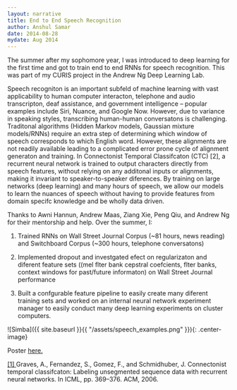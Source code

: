 ```yaml
---
layout: narrative
title: End to End Speech Recognition
author: Anshul Samar
date: 2014-08-28
mydate: Aug 2014
---
```


The summer after my sophomore year, I was introduced to deep learning for the first time and
got to train end to end RNNs for speech recognition. This was part of
my CURIS project in the Andrew Ng Deep Learning Lab. 

Speech recogniton is an important subfeld of machine learning with
vast applicability to human computer interacton, telephone and audio
transcripton, deaf assistance, and government intelligence – popular examples
include Siri, Nuance, and Google Now. However, due to variance in
speaking styles, transcribing human-human conversatons is
challenging. Traditonal algorithms (Hidden Markov models, Gaussian
mixture models/RNNs) require an extra step of determining which window
of speech corresponds to which English word. However, these alignments
are not readily available leading to a complicated error prone cycle
of alignment generaton and training. In Connectonist Temporal
Classifcaton (CTC) [2], a recurrent neural network is trained to
output characters directly from speech features, without relying on
any additonal inputs or alignments, making it invariant to speaker-to-speaker
diferences. By training on large networks (deep learning) and many hours of
speech, we allow our models to learn the nuances of speech without having to
provide features from domain specifc knowledge and be wholly data driven.

Thanks to Awni Hannun, Andrew Maas, Ziang Xie, Peng Qiu, and Andrew Ng
for their mentorship and help. Over the summer, I:

1. Trained RNNs on Wall Street Journal 
Corpus (~81 hours, news reading) and Switchboard Corpus (~300
hours, telephone conversatons)

2. Implemented dropout and investgated efect on regularizaton and
diferent feature sets ((mel flter bank cepstral coefcients, flter
banks, context windows for past/future informaton) on Wall Street Journal
performance

3. Built a confgurable feature pipeline to easily create many diferent
training sets and worked on an internal neural network experiment manager to
easily conduct many deep learning experiments on cluster computers.

![Simba]({{ site.baseurl }}{{ "/assets/speech_examples.png"  }}){: .center-image}

Poster <a href="https://web.stanford.edu/~asamar/asamar2014.pdf">
here.</a>

<a href="http://citeseerx.ist.psu.edu/viewdoc/download?doi=10.1.1.75.6306&rep=rep1&type=pdf">[1] </a>Graves, A., Fernandez, S., Gomez, F., and Schmidhuber,
J. Connectonist temporal classifcaton:
Labeling unsegmented sequence data with recurrent neural networks. In
ICML, pp. 369–376. ACM, 2006.




